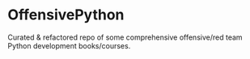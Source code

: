 # OffensivePython
Curated & refactored repo of some comprehensive offensive/red team Python development books/courses.
